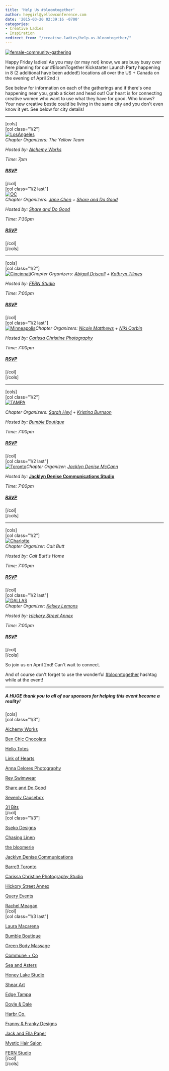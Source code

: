 ```yaml
---
title: 'Help Us #bloomtogether'
author: heygirl@yellowconference.com
date: '2015-03-20 02:39:16 -0700'
categories:
- Creative Ladies
- Inspiration
redirect_from: "/creative-ladies/help-us-bloomtogether/"
---
```


[![female-community-gathering](https://s3.amazonaws.com/yellow-files/blog/2015/03/female-community-gathering.jpg)](https://s3.amazonaws.com/yellow-files/blog/2015/03/female-community-gathering.jpg)

Happy Friday ladies! As you may (or may not) know, we are busy busy over here planning for our #BloomTogether Kickstarter Launch Party happening in 8 (2 additional have been added!) locations all over the US + Canada on the evening of April 2nd :)

See below for information on each of the gatherings and if there's one happening near you, grab a ticket and head out! Our heart is for connecting creative women who want to use what they have for good. Who knows? Your new creative bestie could be living in the same city and you don't even know it yet. See below for city details!

* * *

[cols]  
[col class="1/2"]  
[![LosAngeles](https://s3.amazonaws.com/yellow-files/blog/2015/03/LosAngeles.jpg)](https://ti.to/yellowconference/bloom-together-la)  
_Chapter Organizers: The Yellow Team_

_Hosted by: [Alchemy Works](http://www.alchemyworks.us/)_

_Time: 7pm_

##### [RSVP](https://ti.to/yellowconference/bloom-together-la)

[/col]  
[col class="1/2 last"]  
[![OC](https://s3.amazonaws.com/yellow-files/blog/2015/03/OC.jpg)](https://ti.to/yellowconference/bloom-together-oc)  
_Chapter Organizers: _[Jane Chen](https://instagram.com/pinkjaney/) + [Share and Do Good](http://www.shareanddogood.com/)__

_Hosted by: [Share and Do Good](http://www.shareanddogood.com/)_

_Time: 7:30pm_

##### [RSVP](https://ti.to/yellowconference/bloom-together-oc)

[/col]  
[/cols]

* * *

[cols]  
[col class="1/2"]  
[![Cincinnati](https://s3.amazonaws.com/yellow-files/blog/2015/03/Cincinnati.jpg)](https://ti.to/yellowconference/bloom-together-cincinnati)_Chapter Organizers:_ _[Abigail Driscoll](http://www.ritesofasylum.com/) + [Kathryn Tilmes](https://instagram.com/kathryntilmes/)_

_Hosted by: [FERN Studio](http://www.fern-shop.com/)_

_Time:_ _7:00pm_

##### [RSVP](https://ti.to/yellowconference/bloom-together-cincinnati)

[/col]  
[col class="1/2 last"]  
[![Minneapolis](https://s3.amazonaws.com/yellow-files/blog/2015/03/Minneapolis.jpg)](https://ti.to/yellowconference/bloom-together-minneapolis)_Chapter Organizers:_ _[Nicole Matthews](http://www.thebloomerie.com/) + [Niki Corbin](http://www.thebloomerie.com/)_

_Hosted by:_ _[Carissa Christine Photography](http://www.carissachristine.com/)_

_Time:_ _7:00pm_

##### [RSVP](https://ti.to/yellowconference/bloom-together-minneapolis)

[/col]  
[/cols]

* * *

[cols]  
[col class="1/2"]  
[![TAMPA](https://s3.amazonaws.com/yellow-files/blog/2015/03/TAMPA.jpg)](https://ti.to/yellowconference/bloom-together-tampa)

_Chapter Organizers:_ _[Sarah Heyl](http://sarahheyl.com/) + [Kristina Burnson](https://instagram.com/kristinaburnson)_

_Hosted by:_ _[Bumble Boutique](http://www.bumbletampa.com/)_

_Time:_ _7:00pm_

##### [RSVP](https://ti.to/yellowconference/bloom-together-tampa)

[/col]  
[col class="1/2 last"]  
[![Toronto](https://s3.amazonaws.com/yellow-files/blog/2015/03/Toronto.jpg)](https://ti.to/yellowconference/bloom-together-toronto)_Chapter Organizer:_ [_Jacklyn Denise McCann_](http://www.jacklyndenise.com/)

_Hosted by:_ __[Jacklyn Denise Communications Studio](http://www.jacklyndenise.com/)__

_Time:_ _7:00pm_

##### [RSVP](https://ti.to/yellowconference/bloom-together-toronto)

[/col]  
[/cols]

* * *

[cols]  
[col class="1/2"]  
[![Charlotte](https://s3.amazonaws.com/yellow-files/blog/2015/03/Charlotte.jpg)](https://ti.to/yellowconference/bloom-together-charlotte)  
_Chapter Organizer:_ _Cait Butt_

_Hosted by:_ _Cait Butt's Home_

_Time:_ _7:00pm_

##### [RSVP](https://ti.to/yellowconference/bloom-together-charlotte)

[/col]  
[col class="1/2 last"]  
[![DALLAS](https://s3.amazonaws.com/yellow-files/blog/2015/03/DALLAS.jpg)](https://ti.to/yellowconference/bloom-together-Dallas)  
_Chapter Organizer:_ _[Kelsey Lemons](http://sheinthemaking.blogspot.com/)_

_Hosted by:_ [_Hickory Street Annex_](http://www.hickorystreetannex.com/)

_Time:_ _7:00pm_

##### [RSVP](https://ti.to/yellowconference/bloom-together-Dallas)

[/col]  
[/cols]

So join us on April 2nd! Can't wait to connect.

And of course don't forget to use the wonderful [#bloomtogether](https://instagram.com/explore/tags/bloomtogether/) hashtag while at the event!

* * *

##### **A HUGE thank you to all of our sponsors for helping this event become a reality!**

[cols]  
[col class="1/3"]

[Alchemy Works](http://www.alchemyworks.us/)

[Ben Chic Chocolate](http://www.benchic.com/)

[Hello Totes](http://hellototes.storenvy.com/)

[Link of Hearts](http://www.linkofhearts.com/)

[Anna Delores Photography](http://www.annadelores.com/)

[Rey Swimwear](reyswimwear.com)

[Share and Do Good](http://www.shareanddogood.com/)

[Sevenly Causebox](https://causebox.sevenly.org/)

[31 Bits](http://31bits.com/)  
[/col]  
[col class="1/3"]

[Sseko Designs](http://ssekodesigns.com/)

[Chasing Linen](http://chasinglinen.com/)

[the bloomerie](http://www.thebloomerie.com/)

[Jacklyn Denise Communications](https://instagram.com/jacklyndeniseco/)

[Barre3 Toronto](https://instagram.com/barre3toronto/)

[Carissa Christine Photography Studio](http://www.carissachristine.com/)

[Hickory Street Annex](http://www.hickorystreetannex.com/)

[Query Events](http://queryevents.com/)

[Rachel Meagan](http://rachelmeaganphotography.com/)  
[/col]  
[col class="1/3 last"]

[Laura Macarena](http://www.lauramacarena.com/)

[Bumble Boutique](http://facebook.com/bumbletampa)

[Green Body Massage](http://www.greenbodymassage.com/)

[Commune + Co](http://communeandco.com/)

[Sea and Asters](https://www.facebook.com/Sea.Asters)

[Honey Lake Studio](honeylakestudio.bigcartel.com)

[Shear Art](http://shearart.com)

[Edge Tampa](http://edgesalontampa.com)

[Doyle & Dale](http://doyleanddale.com)

[Harbr Co.](http://harbr.co)

[Franny & Franky Designs](https://www.facebook.com/frannyandfranky)

[Jack and Ella Paper](http://jackandellapaper.com)

[Mystic Hair Salon](http://mystichair.com)

[FERN Studio](http://www.fern-shop.com/)  
[/col]  
[/cols]
